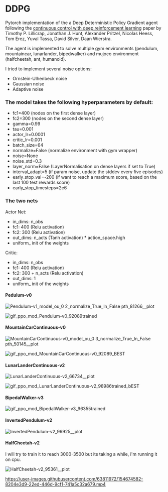 # DDPG


Pytorch implementation of the a Deep Deterministic Policy Gradient agent following the [continuous control with deep reinforcement learning](https://arxiv.org/abs/1509.02971) paper by Timothy P. Lillicrap, Jonathan J. Hunt, Alexander Pritzel, Nicolas Heess, Tom Erez, Yuval Tassa, David Silver, Daan Wierstra.

The agent is implemented to solve multiple gym environments  (pendulum, mountaincar, lunarlander, bipedwalker) and mujoco environment (halfcheetah, ant, humanoid). 

I tried to implement several noise options:
- Ornstein-Ulhenbeck noise
- Gaussian noise
- Adaptive noise

### The model takes the following hyperparameters by default:
- fc1=400 (nodes on the first dense layer)
- fc2=300 (nodes on the second dense layer)
- gamma=0.99
- tau=0.001
- actor_lr=0.0001
- critic_lr=0.001
- batch_size=64
- normalize=False (normalize environment with gym wrapper)
- noise=None
- noise_std=0.3
- layer_norm=False (LayerNormalisation on dense layers if set to True)
- interval_adapt=5 (if param noise, update the stddev every five episodes)
- early_stop_val=-200 (if want to reach a maximum score, based on the last 100 test rewards score)
- early_stop_timesteps=2e6

### The two nets

Actor Net:
- in_dims: n_obs
- fc1: 400 (Relu activation)
- fc2: 300 (Relu activation)
- out_dims: n_acts (Tanh activation) * action_space.high
- uniform_ init of the weights

Critic:
- in_dims: n_obs
- fc1: 400 (Relu activation)
- fc2: 300 + n_acts (Relu activation)
- out_dims: 1
- uniform_ init of the weights


#### Pedulum-v0

![Pendulum-v1_model_ou_0 2_normalize_True_ln_False pth_81266__plot](https://user-images.githubusercontent.com/63811972/155567682-20b01367-ab8f-4a98-922f-cbfd1bb83168.png)


![gif_ppo_mod_Pendulum-v0_92089trained](https://user-images.githubusercontent.com/63811972/154115630-8c58345d-1986-43be-8995-6f896ad25ed6.gif)


#### MountainCarContinuous-v0 

![MountainCarContinuous-v0_model_ou_0 3_normalize_True_ln_False pth_50145__plot](https://user-images.githubusercontent.com/63811972/155578130-d66c51de-e7bd-47c8-a899-8bf1442844e1.png)

![gif_ppo_mod_MountainCarContinuous-v0_92089_BEST](https://user-images.githubusercontent.com/63811972/154248112-eb6d55ae-a715-40a7-be11-7fe90864a3c1.gif)


#### LunarLanderContinuous-v2 

![LunarLanderContinuous-v2_66734__plot](https://user-images.githubusercontent.com/63811972/154249188-ec5e1922-6a63-41bf-adad-c6cbcd213157.png)


![gif_ppo_mod_LunarLanderContinuous-v2_98986trained_bEST](https://user-images.githubusercontent.com/63811972/154248248-7d2e4531-9a0f-40e4-8d58-1d3ec3024f70.gif)


#### BipedalWalker-v3

![gif_ppo_mod_BipedalWalker-v3_96355trained](https://user-images.githubusercontent.com/63811972/154254064-532ddc4f-cda2-4e65-a163-7019fe1d6345.gif)


#### InvertedPendulum-v2

![InvertedPendulum-v2_96925__plot](https://user-images.githubusercontent.com/63811972/154674444-274a71f5-eafd-4d43-a1c0-b75a50106148.png)



#### HalfCheetah-v2

I will try to train it to reach 3000-3500 but its taking a while, i'm running it on cpu.

![HalfCheetah-v2_95361__plot](https://user-images.githubusercontent.com/63811972/154674490-388c98df-8c45-45f3-97e4-76fb86724cbf.png)


https://user-images.githubusercontent.com/63811972/154674582-8204e3d9-22ed-446d-9cf1-741a5c32a679.mp4















